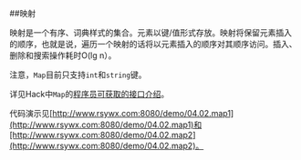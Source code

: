 ##映射

映射是一个有序、词典样式的集合。元素以键/值形式存放。映射将保留元素插入的顺序，也就是说，遍历一个映射的话将以元素插入的顺序对其顺序访问。插入、删除和搜索操作耗时O(lg n）。

注意，`Map`目前只支持`int`和`string`键。

详见Hack中`Map`的[程序员可获取的接口介绍](http://docs.hhvm.com/manual/en/class.hack.maptktv.php)。

代码演示见[http://www.rsywx.com:8080/demo/04.02.map1](http://www.rsywx.com:8080/demo/04.02.map1)和[http://www.rsywx.com:8080/demo/04.02.map2](http://www.rsywx.com:8080/demo/04.02.map2)。